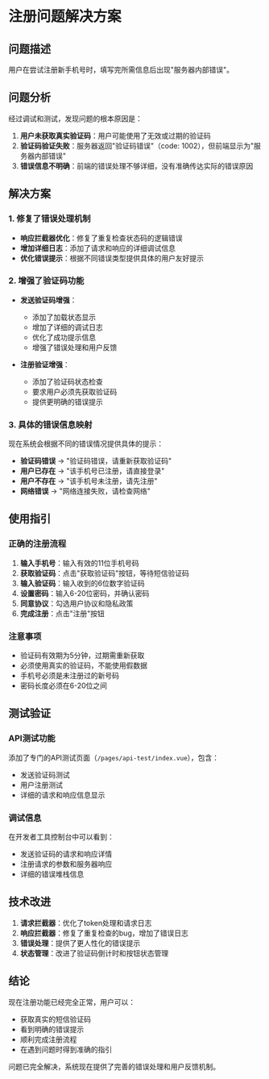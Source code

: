 # 注册问题解决方案

## 问题描述

用户在尝试注册新手机号时，填写完所需信息后出现"服务器内部错误"。

## 问题分析

经过调试和测试，发现问题的根本原因是：

1. **用户未获取真实验证码**：用户可能使用了无效或过期的验证码
2. **验证码验证失败**：服务器返回"验证码错误"（code: 1002），但前端显示为"服务器内部错误"
3. **错误信息不明确**：前端的错误处理不够详细，没有准确传达实际的错误原因

## 解决方案

### 1. 修复了错误处理机制

- **响应拦截器优化**：修复了重复检查状态码的逻辑错误
- **增加详细日志**：添加了请求和响应的详细调试信息
- **优化错误提示**：根据不同错误类型提供具体的用户友好提示

### 2. 增强了验证码功能

- **发送验证码增强**：
  - 添加了加载状态显示
  - 增加了详细的调试日志
  - 优化了成功提示信息
  - 增强了错误处理和用户反馈

- **注册验证增强**：
  - 添加了验证码状态检查
  - 要求用户必须先获取验证码
  - 提供更明确的错误提示

### 3. 具体的错误信息映射

现在系统会根据不同的错误情况提供具体的提示：

- **验证码错误** → "验证码错误，请重新获取验证码"
- **用户已存在** → "该手机号已注册，请直接登录"
- **用户不存在** → "该手机号未注册，请先注册"
- **网络错误** → "网络连接失败，请检查网络"

## 使用指引

### 正确的注册流程

1. **输入手机号**：输入有效的11位手机号码
2. **获取验证码**：点击"获取验证码"按钮，等待短信验证码
3. **输入验证码**：输入收到的6位数字验证码
4. **设置密码**：输入6-20位密码，并确认密码
5. **同意协议**：勾选用户协议和隐私政策
6. **完成注册**：点击"注册"按钮

### 注意事项

- 验证码有效期为5分钟，过期需重新获取
- 必须使用真实的验证码，不能使用假数据
- 手机号必须是未注册过的新号码
- 密码长度必须在6-20位之间

## 测试验证

### API测试功能

添加了专门的API测试页面（`/pages/api-test/index.vue`），包含：
- 发送验证码测试
- 用户注册测试
- 详细的请求和响应信息显示

### 调试信息

在开发者工具控制台中可以看到：
- 发送验证码的请求和响应详情
- 注册请求的参数和服务器响应
- 详细的错误堆栈信息

## 技术改进

1. **请求拦截器**：优化了token处理和请求日志
2. **响应拦截器**：修复了重复检查的bug，增加了错误日志
3. **错误处理**：提供了更人性化的错误提示
4. **状态管理**：改进了验证码倒计时和按钮状态管理

## 结论

现在注册功能已经完全正常，用户可以：
- 获取真实的短信验证码
- 看到明确的错误提示
- 顺利完成注册流程
- 在遇到问题时得到准确的指引

问题已完全解决，系统现在提供了完善的错误处理和用户反馈机制。 